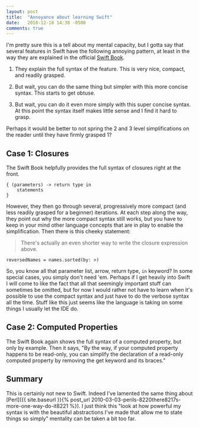 ```yaml
---
layout: post
title:  "Annoyance about learning Swift"
date:   2018-12-18 14:30 -0500
comments: true
---
```


I'm pretty sure this is a tell about my mental capacity, but I gotta say
that several features in Swift have the following annoying pattern, at
least in the way they are explained in the official
[Swift Book](https://docs.swift.org/swift-book/).

1. They explain the full syntax of the feature.  This is very nice,
compact, and readily grasped.

2. But wait, you can do the same thing but simpler with this more
concise syntax.  This starts to get obtuse.

3. But wait, you can do it even more simply with this super concise
   syntax.  At this point the syntax itself makes little sense and I
   find it hard to grasp.

Perhaps it would be better to not spring the 2 and 3 level
simplifications on the reader until they have firmly grasped 1?

## Case 1: Closures

The Swift Book helpfully provides the full syntax of closures right at
the front.

    { (parameters) -> return type in
        statements
    }


However, they then go through several, progressively more compact (and
less readily grasped for a beginner) iterations.  At each step along the
way, they point out why the more compact syntax still works, but you
have to keep in your mind other language concepts that are in play to
enable the simplification.  Then there is this cheeky statement:

> There's actually an even shorter way to write the closure expression above.

    reversedNames = names.sorted(by: >)

So, you know all that parameter list, arrow, return type, `in` keyword?
In some special cases, you simply don't need 'em.  Perhaps if I get
heavily into Swift I will come to like the fact that all that seemingly
important stuff can sometimes be omitted, but for now I would rather not
have to learn when it's possible to use the compact syntax and just have
to do the verbose syntax all the time.  Stuff like this just seems like
the language is taking on some things I usually let the IDE do.

## Case 2: Computed Properties

The Swift Book again shows the full syntax of a computed property, but
only by example.  Then it says, "By the way, if your computed property
happens to be read-only, you can simplify the declaration of a read-only
computed property by removing the get keyword and its braces."

## Summary

This is certainly not new to Swift.  Indeed I've lamented the same thing
about [Perl]({{ site.baseurl }}{% post_url
2010-03-03-perils-8220there8217s-more-one-way-do-it8221 %}).  I just
think this "look at how powerful my syntax is with the beautiful
abstractions I've made that allow me to state things so simply"
mentality can be taken a bit too far.

